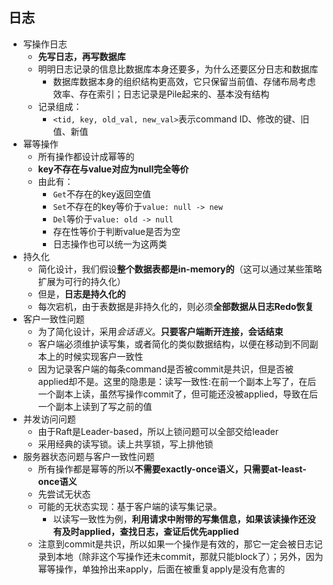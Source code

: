 ## 日志
- 写操作日志
  - **先写日志，再写数据库**
  - 明明日志记录的信息比数据库本身还要多，为什么还要区分日志和数据库
    - 数据库数据本身的组织结构更高效，它只保留当前值、存储布局考虑效率、存在索引；日志记录是Pile起来的、基本没有结构
  - 记录组成：
    - `<tid, key, old_val, new_val>`表示command ID、修改的键、旧值、新值
- 幂等操作
  - 所有操作都设计成幂等的
  - **key不存在与value对应为null完全等价**
  - 由此有：
    - `Get`不存在的key返回空值
    - `Set`不存在的key等价于`value: null -> new`
    - `Del`等价于`value: old -> null`
    - 存在性等价于判断value是否为空
    - 日志操作也可以统一为这两类
- 持久化
  - 简化设计，我们假设**整个数据表都是in-memory的**（这可以通过某些策略扩展为可行的持久化）
  - 但是，**日志是持久化的**
  - 每次宕机，由于表数据是非持久化的，则必须**全部数据从日志Redo恢复**
- 客户一致性问题
  - 为了简化设计，采用*会话语义*。**只要客户端断开连接，会话结束**
  - 客户端必须维护读写集，或者简化的类似数据结构，以便在移动到不同副本上的时候实现客户一致性
  - 因为记录客户端的每条command是否被commit是共识，但是否被applied却不是。这里的隐患是：读写一致性:在前一个副本上写了，在后一个副本上读，虽然写操作commit了，但可能还没被applied，导致在后一个副本上读到了写之前的值
- 并发访问问题
  - 由于Raft是Leader-based，所以上锁问题可以全部交给leader
  - 采用经典的读写锁。读上共享锁，写上排他锁
- 服务器状态问题与客户一致性问题
  - 所有操作都是幂等的所以**不需要exactly-once语义，只需要at-least-once语义**
  - 先尝试无状态
  - 可能的无状态实现：基于客户端的读写集记录。
    - 以读写一致性为例，**利用请求中附带的写集信息，如果该读操作还没有及时applied，查找日志，查证后优先applied**
  - 注意到commit是共识，所以如果一个操作是有效的，那它一定会被日志记录到本地（除非这个写操作还未commit，那就只能block了）；另外，因为幂等操作，单独拎出来apply，后面在被重复apply是没有危害的